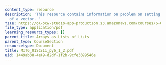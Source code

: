 ```yaml
---
content_type: resource
description: 'This resource contains information on problem on setting an element
  of a vector. '
file: https://ol-ocw-studio-app-production.s3.amazonaws.com/courses/6-01sc-introduction-to-electrical-engineering-and-computer-science-i-spring-2011/1449ab384e49d2df1f2b9cfe3399546e_MIT6_01SCS11_py6_1_2.pdf
file_type: application/pdf
learning_resource_types: []
parent_title: Arrays as Lists of Lists
parent_type: CourseSection
resourcetype: Document
title: MIT6_01SCS11_py6_1_2.pdf
uid: 1449ab38-4e49-d2df-1f2b-9cfe3399546e
---
```

